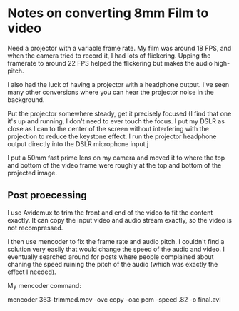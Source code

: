 # Notes on converting 8mm Film to video

Need a projector with a variable frame rate.  My film was around 18 FPS, and when the camera tried to record it, I had 
lots of flickering.  Upping the framerate to around 22 FPS helped the flickering but makes the audio high-pitch.

I also had the luck of having a projector with a headphone output.  I've seen many other conversions where you can
hear the projector noise in the background.

Put the projector somewhere steady, get it precisely focused (I find that one it's up and running, I don't need to ever
touch the focus.  I put my DSLR as close as I can to the center of the screen without interfering with the projection
to reduce the keystone effect.  I run the projector headphone output directly into the DSLR microphone input.j

I put a 50mm fast prime lens on my camera and moved it to where the top and bottom of the video frame were roughly at
the top and bottom of the projected image.

## Post proecessing 

I use Avidemux to trim the front and end of the video to fit the content exactly.  It can copy the input video and
audio stream exactly, so the video is not recompressed.

I then use mencoder to fix the frame rate and audio pitch.  I couldn't find a solution very easily that would change
the speed of the audio and video.  I eventually searched around for posts where people complained about chaning the
speed ruining the pitch of the audio (which was exactly the effect I needed).

My mencoder command:

mencoder 363-trimmed.mov -ovc copy -oac pcm -speed .82 -o final.avi
